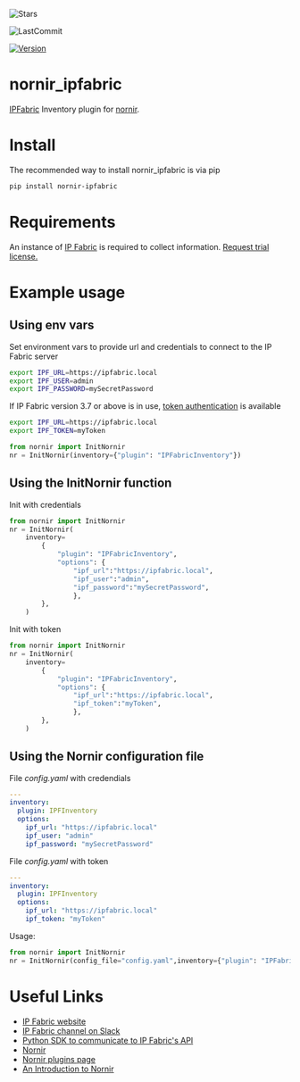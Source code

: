 ![Stars](https://img.shields.io/github/stars/routetonull/nornir_ipfabric?style=social)

![LastCommit](https://img.shields.io/github/last-commit/routetonull/nornir_ipfabric)

[![Version](https://img.shields.io/pypi/v/nornir-ipfabric)](https://pypi.org/project/nornir-ipfabric/)


nornir_ipfabric
==============

[IPFabric](https://ipfabric.io/) Inventory plugin for [nornir](https://github.com/nornir-automation/nornir).


# Install

The recommended way to install nornir_ipfabric is via pip

```sh
pip install nornir-ipfabric
```


# Requirements

An instance of [IP Fabric](https://ipfabric.io/) is required to collect information. [Request trial license.](https://ipfabric.io/booking-trial/)


# Example usage

## Using env vars

Set environment vars to provide url and credentials to connect to the IP Fabric server

```sh
export IPF_URL=https://ipfabric.local
export IPF_USER=admin
export IPF_PASSWORD=mySecretPassword
```

If IP Fabric version 3.7 or above is in use, [token authentication](https://ipfabric.atlassian.net/wiki/spaces/ND/pages/1448575064/API+tokens) is available

```sh
export IPF_URL=https://ipfabric.local
export IPF_TOKEN=myToken
```

```python
from nornir import InitNornir
nr = InitNornir(inventory={"plugin": "IPFabricInventory"})
```


## Using the InitNornir function

Init with credentials

```python
from nornir import InitNornir
nr = InitNornir(
    inventory=
        {
            "plugin": "IPFabricInventory", 
            "options": {
                "ipf_url":"https://ipfabric.local",
                "ipf_user":"admin",
                "ipf_password":"mySecretPassword",
                },
        },
    )
```

Init with token

```python
from nornir import InitNornir
nr = InitNornir(
    inventory=
        {
            "plugin": "IPFabricInventory",
            "options": {
                "ipf_url":"https://ipfabric.local",
                "ipf_token":"myToken",
                },
        },
    )
```


## Using the Nornir configuration file

File *config.yaml* with credendials

```yaml
---
inventory:
  plugin: IPFInventory
  options:
    ipf_url: "https://ipfabric.local"
    ipf_user: "admin"
    ipf_password: "mySecretPassword"
```

File *config.yaml* with token

```yaml
---
inventory:
  plugin: IPFInventory
  options:
    ipf_url: "https://ipfabric.local"
    ipf_token: "myToken"
```

Usage:

```python
from nornir import InitNornir
nr = InitNornir(config_file="config.yaml",inventory={"plugin": "IPFabricInventory"})
```


# Useful Links

- [IP Fabric website](https://www.ipfabric.io)
- [IP Fabric channel on Slack ](https://networktocode.slack.com/)
- [Python SDK to communicate to IP Fabric's API](https://gitlab.com/ip-fabric/integrations/python-ipfabric)
- [Nornir](https://github.com/nornir-automation/nornir)
- [Nornir plugins page](https://nornir.tech/nornir/plugins/)
- [An Introduction to Nornir](https://pynet.twb-tech.com/blog/nornir/intro.html)
